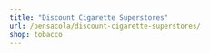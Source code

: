 ```yaml
---
title: "Discount Cigarette Superstores"
url: /pensacola/discount-cigarette-superstores/
shop: tobacco
---
```

